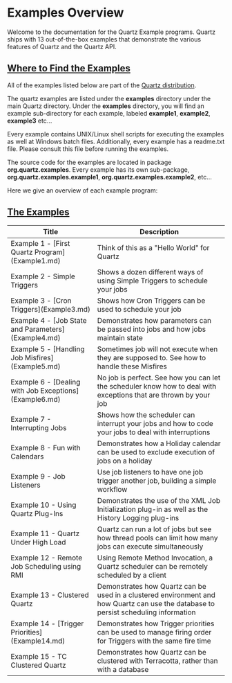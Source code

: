 
# Examples Overview

Welcome to the documentation for the Quartz Example programs. Quartz ships with 13 out-of-the-box examples that demonstrate the various features of Quartz and the Quartz API.


## [Where to Find the Examples](#ExamplesOverview-WheretoFindtheExamples)

All of the examples listed below are part of the [Quartz distribution](../downloads.adoc).

The quartz examples are listed under the **examples** directory under the main Quartz directory.  Under the **examples** directory, you will find an example sub-directory for each example, labeled **example1**, **example2**, **example3** etc...

Every example contains UNIX/Linux shell scripts for executing the examples as well at Windows batch files.   Additionally, every example has a readme.txt file.  Please consult this file before running the examples.

The source code for the examples are located in package **org.quartz.examples**.   Every example has its own sub-package, **org.quartz.examples.example1**, **org.quartz.examples.example2**, etc...

Here we give an overview of each example program:

## [The Examples](#ExamplesOverview-TheExamples)

<table>
  <thead>
    <tr>
    <th> Title </th>
    <th> Description </th>
    </tr>
  </thead>
  <tbody>
    <tr>
    <td>Example 1 - [First Quartz Program](Example1.md)</td>
    <td> Think of this as a "Hello World" for Quartz </td>
    </tr>
    <tr>
    <td> Example 2 - Simple Triggers </td>
    <td> Shows a dozen different ways of using Simple Triggers to schedule your jobs </td>
    </tr>
    <tr>
    <td> Example 3 - [Cron Triggers](Example3.md) </td>
    <td> Shows how Cron Triggers can be used to schedule your job </td>
    </tr>
    <tr>
    <td> Example 4 - [Job State and Parameters](Example4.md)</td>
    <td> Demonstrates how parameters can be passed into jobs and how jobs maintain state </td>
    </tr>
    <tr>
    <td> Example 5 - [Handling Job Misfires](Example5.md) </td>
    <td> Sometimes job will not execute when they are supposed to.  See how to handle these Misfires </td>
    </tr>
    <tr>
    <td> Example 6 - [Dealing with Job Exceptions](Example6.md) </td>
    <td> No job is perfect.  See how you can let the scheduler know how to deal with exceptions that are thrown by your job </td>
    </tr>
    <tr>
    <td> Example 7 - Interrupting Jobs </td>
    <td> Shows how the scheduler can interrupt your jobs and how to code your jobs to deal with interruptions </td>
    </tr>
    <tr>
    <td> Example 8 - Fun with Calendars </td>
    <td> Demonstrates how a Holiday calendar can be used to exclude execution of jobs on a holiday </td>
    </tr>
    <tr>
    <td> Example 9 - Job Listeners </td>
    <td> Use job listeners to have one job trigger another job, building a simple workflow </td>
    </tr>
    <tr>
    <td> Example 10 - Using Quartz Plug-Ins </td>
    <td> Demonstrates the use of the XML Job Initialization plug-in as well as the History Logging plug-ins </td>
    </tr>
    <tr>
    <td> Example 11 - Quartz Under High Load </td>
    <td> Quartz can run a lot of jobs but see how thread pools can limit how many jobs can execute simultaneously </td>
    </tr>
    <tr>
    <td> Example 12 - Remote Job Scheduling using RMI </td>
    <td> Using Remote Method Invocation, a Quartz scheduler can be remotely scheduled by a client </td>
    </tr>
    <tr>
    <td> Example 13 - Clustered Quartz </td>
    <td> Demonstrates how Quartz can be used in a clustered environment and how Quartz can use the database to persist scheduling information </td>
    </tr>
    <tr>
    <td> Example 14 - [Trigger Priorities](Example14.md) </td>
    <td> Demonstrates how Trigger priorities can be used to manage firing order for Triggers with the same fire time </td>
    </tr>
    <tr>
    <td> Example 15 - TC Clustered Quartz  </td>
    <td> Demonstrates how Quartz can be clustered with Terracotta, rather than with a database </td>
    </tr>
  </tbody>
</table>
